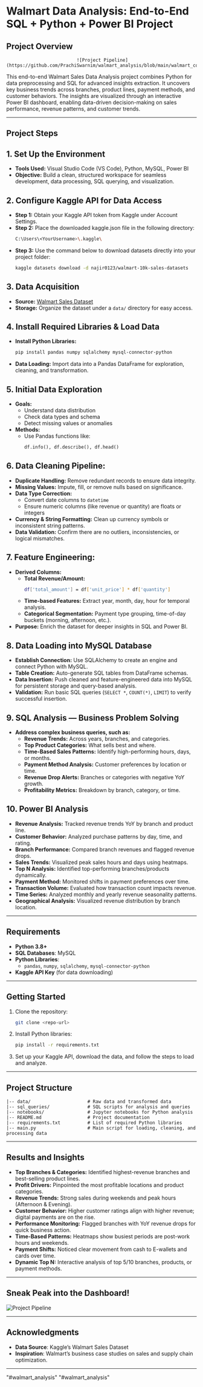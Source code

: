# Walmart Data Analysis: End-to-End SQL + Python + Power BI Project

## Project Overview

                              ![Project Pipeline](https://github.com/PrachiSwarnim/walmart_analysis/blob/main/walmart_cover.jpg)

This end-to-end Walmart Sales Data Analysis project combines Python for data preprocessing and SQL for advanced insights extraction. It uncovers key business trends across branches, product lines, payment methods, and customer behaviors. The insights are visualized through an interactive Power BI dashboard, enabling data-driven decision-making on sales performance, revenue patterns, and customer trends.

---

## Project Steps
## 1. Set Up the Environment
- **Tools Used:** Visual Studio Code (VS Code), Python, MySQL, Power BI
- **Objective:** Build a clean, structured workspace for seamless development, data processing, SQL querying, and visualization.

## 2. Configure Kaggle API for Data Access
- **Step 1:** Obtain your Kaggle API token from Kaggle under Account Settings.
- **Step 2:** Place the downloaded kaggle.json file in the following directory:
  ```bash
  C:\Users\<YourUsername>\.kaggle\
  ```
- **Step 3:** Use the command below to download datasets directly into your project folder:
  ```bash
  kaggle datasets download -d najir0123/walmart-10k-sales-datasets
  ```

## 3. Data Acquisition
- **Source:** [Walmart Sales Dataset](https://www.kaggle.com/datasets/najir0123/walmart-10k-sales-datasets)
- **Storage:** Organize the dataset under a ```data/``` directory for easy access.

## 4. Install Required Libraries & Load Data
- **Install Python Libraries:**
  ```bash
  pip install pandas numpy sqlalchemy mysql-connector-python
  ```
- **Data Loading:** Import data into a Pandas DataFrame for exploration, cleaning, and transformation.

## 5. Initial Data Exploration
- **Goals:**
  - Understand data distribution
  - Check data types and schema
  - Detect missing values or anomalies
- **Methods:**
  - Use Pandas functions like:
    ```python
    df.info(), df.describe(), df.head()
    ```
## 6. Data Cleaning Pipeline:
- **Duplicate Handling:** Remove redundant records to ensure data integrity.
- **Missing Values:** Impute, fill, or remove nulls based on significance.
- **Data Type Correction:**
  - Convert date columns to ```datetime```
  - Ensure numeric columns (like revenue or quantity) are floats or integers
- **Currency & String Formatting:** Clean up currency symbols or inconsistent string patterns.
- **Data Validation:** Confirm there are no outliers, inconsistencies, or logical mismatches.

## 7. Feature Engineering:
- **Derived Columns:**
  - **Total Revenue/Amount:**
    ```bash
    df['total_amount'] = df['unit_price'] * df['quantity']
    ```
  - **Time-based Features:** Extract year, month, day, hour for temporal analysis.
  - **Categorical Segmentation:** Payment type grouping, time-of-day buckets (morning, afternoon, etc.).
- **Purpose:** Enrich the dataset for deeper insights in SQL and Power BI.

## 8. Data Loading into MySQL Database
- **Establish Connection:** Use SQLAlchemy to create an engine and connect Python with MySQL.
- **Table Creation:** Auto-generate SQL tables from DataFrame schemas.
- **Data Insertion:** Push cleaned and feature-engineered data into MySQL for persistent storage and query-based analysis.
- **Validation:** Run basic SQL queries (```SELECT *```, ```COUNT(*)```, ```LIMIT```) to verify successful insertion.

## 9. SQL Analysis — Business Problem Solving
- **Address complex business queries, such as:**
  - **Revenue Trends:** Across years, branches, and categories.
  - **Top Product Categories:** What sells best and where.
  - **Time-Based Sales Patterns:** Identify high-performing hours, days, or months.
  - **Payment Method Analysis:** Customer preferences by location or time.
  - **Revenue Drop Alerts:** Branches or categories with negative YoY growth.
  - **Profitability Metrics:** Breakdown by branch, category, or time.

## 10. Power BI Analysis
- **Revenue Analysis:** Tracked revenue trends YoY by branch and product line.
- **Customer Behavior:** Analyzed purchase patterns by day, time, and rating.
- **Branch Performance:** Compared branch revenues and flagged revenue drops.
- **Sales Trends:** Visualized peak sales hours and days using heatmaps.
- **Top N Analysis:** Identified top-performing branches/products dynamically.
- **Payment Method:** Monitored shifts in payment preferences over time.
- **Transaction Volume:** Evaluated how transaction count impacts revenue.
- **Time Series:** Analyzed monthly and yearly revenue seasonality patterns.
- **Geographical Analysis:** Visualized revenue distribution by branch location.

---

## Requirements

- **Python 3.8+**
- **SQL Databases**: MySQL
- **Python Libraries**:
  - `pandas`, `numpy`, `sqlalchemy`, `mysql-connector-python`
- **Kaggle API Key** (for data downloading)

---

## Getting Started

1. Clone the repository:
   ```bash
   git clone <repo-url>
   ```
2. Install Python libraries:
   ```bash
   pip install -r requirements.txt
   ```
3. Set up your Kaggle API, download the data, and follow the steps to load and analyze.

---

## Project Structure

```plaintext
|-- data/                     # Raw data and transformed data
|-- sql_queries/              # SQL scripts for analysis and queries
|-- notebooks/                # Jupyter notebooks for Python analysis
|-- README.md                 # Project documentation
|-- requirements.txt          # List of required Python libraries
|-- main.py                   # Main script for loading, cleaning, and processing data
```
---

## Results and Insights

- **Top Branches & Categories:** Identified highest-revenue branches and best-selling product lines.
- **Profit Drivers:** Pinpointed the most profitable locations and product categories.
- **Revenue Trends:** Strong sales during weekends and peak hours (Afternoon & Evening).
- **Customer Behavior:** Higher customer ratings align with higher revenue; digital payments are on the rise.
- **Performance Monitoring:** Flagged branches with YoY revenue drops for quick business action.
- **Time-Based Patterns:** Heatmaps show busiest periods are post-work hours and weekends.
- **Payment Shifts:** Noticed clear movement from cash to E-wallets and cards over time.
- **Dynamic Top N:** Interactive analysis of top 5/10 branches, products, or payment methods.

---

## Sneak Peak into the Dashboard!
![Project Pipeline](https://github.com/PrachiSwarnim/walmart_analysis/blob/main/walmart-analysis-dashboard.png)

---

## Acknowledgments

- **Data Source**: Kaggle’s Walmart Sales Dataset
- **Inspiration**: Walmart’s business case studies on sales and supply chain optimization.

---
"#walmart_analysis" 
"#walmart_analysis" 
